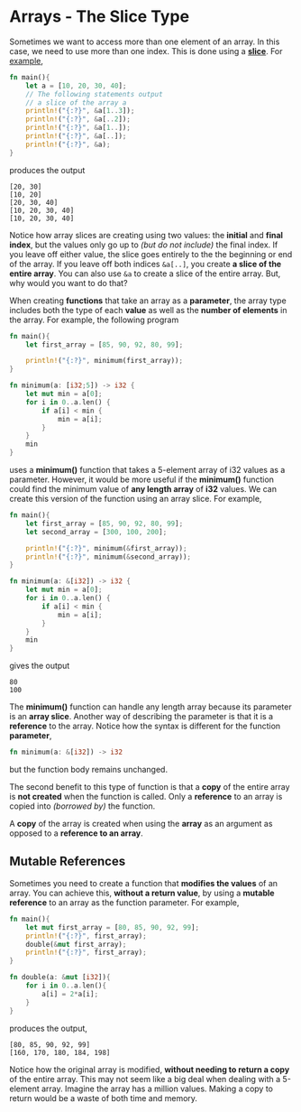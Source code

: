 # Arrays - The Slice Type

Sometimes we want to access more than one element of an array.  In this case, we need to use more than one index.  This is done using a [**slice**](https://doc.rust-lang.org/book/ch04-03-slices.html#other-slices). For [example](https://play.rust-lang.org/?version=stable&mode=debug&edition=2021&gist=a9564d53609a6e688cc81eb1e6013c56),

```rust
fn main(){
    let a = [10, 20, 30, 40];
    // The following statements output
    // a slice of the array a
    println!("{:?}", &a[1..3]);
    println!("{:?}", &a[..2]);
    println!("{:?}", &a[1..]);
    println!("{:?}", &a[..]);
    println!("{:?}", &a);
}
```

produces the output

```
[20, 30]
[10, 20]
[20, 30, 40]
[10, 20, 30, 40]
[10, 20, 30, 40]
```

Notice how array slices are creating using two values: the **initial** and **final index**, but the values only go up to *(but do not include)* the final index.  If you leave off either value, the slice goes entirely to the the beginning or end of the array.  If you leave off both indices ```&a[..]```, you create **a slice of the entire array**.  You can also use ```&a``` to create a slice of the entire array.  But, why would you want to do that?

When creating **functions** that take an array as a **parameter**, the array type includes both the type of each **value** as well as the **number of elements** in the array.  For example, the following program

```rust
fn main(){
    let first_array = [85, 90, 92, 80, 99];

    println!("{:?}", minimum(first_array));
}

fn minimum(a: [i32;5]) -> i32 {
    let mut min = a[0];
    for i in 0..a.len() {
        if a[i] < min {
            min = a[i];
        }
    }
    min
}
```

uses a **minimum()** function that takes a 5-element array of i32 values as a parameter. However, it would be more useful if the **minimum()** function could find the minimum value of **any length array** of **i32** values.  We can create this version of the function using an array slice.  For example,

```rust
fn main(){
    let first_array = [85, 90, 92, 80, 99];
    let second_array = [300, 100, 200];

    println!("{:?}", minimum(&first_array));
    println!("{:?}", minimum(&second_array));
}

fn minimum(a: &[i32]) -> i32 {
    let mut min = a[0];
    for i in 0..a.len() {
        if a[i] < min {
            min = a[i];
        }
    }
    min
}
```

gives the output

```
80
100
```

The **minimum()** function can handle any length array because its parameter is an **array slice**.  Another way of describing the parameter is that it is a **reference** to the array.  Notice how the syntax is different for the function **parameter**,

```rust
fn minimum(a: &[i32]) -> i32
```

but the function body remains unchanged.

The second benefit to this type of function is that a **copy** of the entire array is **not created** when the function is called.  Only a **reference** to an array is copied into *(borrowed by)* the function.

A **copy** of the array is created when using the **array** as an argument as opposed to a **reference to an array**.

## Mutable References

Sometimes you need to create a function that **modifies the values** of an array.  You can achieve this, **without a return value**, by using a **mutable reference** to an array as the function parameter.  For example,

```rust
fn main(){
    let mut first_array = [80, 85, 90, 92, 99];
    println!("{:?}", first_array);
    double(&mut first_array);
    println!("{:?}", first_array);
}

fn double(a: &mut [i32]){
    for i in 0..a.len(){
        a[i] = 2*a[i];
    }
}
```

produces the output,

```
[80, 85, 90, 92, 99]
[160, 170, 180, 184, 198]
```

Notice how the original array is modified, **without needing to return a copy** of the entire array.  This may not seem like a big deal when dealing with a 5-element array.  Imagine the array has a million values.  Making a copy to return would be a waste of both time and memory.
